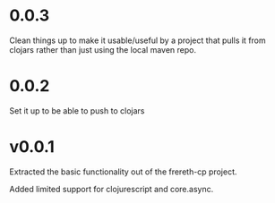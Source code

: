 # 0.0.3

Clean things up to make it usable/useful by a project that pulls it from
clojars rather than just using the local maven repo.

# 0.0.2

Set it up to be able to push to clojars

# v0.0.1

Extracted the basic functionality out of the frereth-cp project.

Added limited support for clojurescript and core.async.
